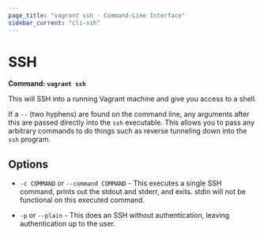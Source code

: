 ```yaml
---
page_title: "vagrant ssh - Command-Line Interface"
sidebar_current: "cli-ssh"
---
```


# SSH

**Command: `vagrant ssh`**

This will SSH into a running Vagrant machine and give you access to a shell.

If a `--` (two hyphens) are found on the command line, any arguments after
this are passed directly into the `ssh` executable. This allows you to pass
any arbitrary commands to do things such as reverse tunneling down into the
`ssh` program.

## Options

* `-c COMMAND` or `--command COMMAND` - This executes a single SSH command, prints
  out the stdout and stderr, and exits. stdin will not be functional on this
  executed command.

* `-p` or `--plain` - This does an SSH without authentication, leaving
  authentication up to the user.
